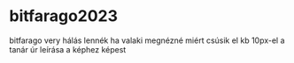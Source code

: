 # bitfarago2023
bitfarago
very hálás lennék ha valaki megnézné miért csúsik el kb 10px-el a tanár úr leírása a képhez képest
